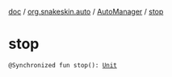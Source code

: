 [doc](../../index.md) / [org.snakeskin.auto](../index.md) / [AutoManager](index.md) / [stop](./stop.md)

# stop

`@Synchronized fun stop(): `[`Unit`](https://kotlinlang.org/api/latest/jvm/stdlib/kotlin/-unit/index.html)
